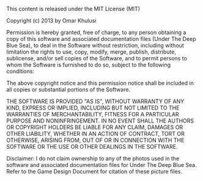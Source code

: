 This content is released under the MIT License (MIT)

Copyright (c) 2013 by Omar Khulusi

Permission is hereby granted, free of charge, to any person obtaining a copy
of this software and associated documentation files (Under The Deep Blue Sea), to deal
in the Software without restriction, including without limitation the rights
to use, copy, modify, merge, publish, distribute, sublicense, and/or sell
copies of the Software, and to permit persons to whom the Software is
furnished to do so, subject to the following conditions:

The above copyright notice and this permission notice shall be included in
all copies or substantial portions of the Software.

THE SOFTWARE IS PROVIDED "AS IS", WITHOUT WARRANTY OF ANY KIND, EXPRESS OR
IMPLIED, INCLUDING BUT NOT LIMITED TO THE WARRANTIES OF MERCHANTABILITY,
FITNESS FOR A PARTICULAR PURPOSE AND NONINFRINGEMENT. IN NO EVENT SHALL THE
AUTHORS OR COPYRIGHT HOLDERS BE LIABLE FOR ANY CLAIM, DAMAGES OR OTHER
LIABILITY, WHETHER IN AN ACTION OF CONTRACT, TORT OR OTHERWISE, ARISING FROM,
OUT OF OR IN CONNECTION WITH THE SOFTWARE OR THE USE OR OTHER DEALINGS IN
THE SOFTWARE.

Disclaimer: I do not claim ownership to any of the photos used in the software and
associated documentation files for Under The Deep Blue Sea.  Refer to the Game Design
Document for citation of these picture files.

